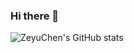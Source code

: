 ### Hi there 👋


![ZeyuChen's GitHub stats](https://github-readme-stats.vercel.app/api?username=ZeyuChen&show_icons=true&theme=radical)
